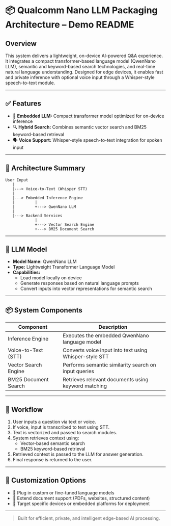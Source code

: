 
# 📦 Qualcomm Nano LLM Packaging Architecture – Demo README

## Overview

This system delivers a lightweight, on-device AI-powered Q&A experience. It integrates a compact transformer-based language model (QwenNano LLM), semantic and keyword-based search technologies, and real-time natural language understanding. Designed for edge devices, it enables fast and private inference with optional voice input through a Whisper-style speech-to-text module.

---

## ✅ Features

- 🤖 **Embedded LLM:** Compact transformer model optimized for on-device inference
- 🔍 **Hybrid Search:** Combines semantic vector search and BM25 keyword-based retrieval
- 🗣️ **Voice Support:** Whisper-style speech-to-text integration for spoken input

---

## 📂 Architecture Summary

```
User Input
   |
   |---> Voice-to-Text (Whisper STT)
   |
   |---> Embedded Inference Engine
   |         |
   |         +---> QwenNano LLM
   |
   |---> Backend Services
             |
             +---> Vector Search Engine
             +---> BM25 Document Search
```

---

## 🧠 LLM Model

- **Model Name:** QwenNano LLM
- **Type:** Lightweight Transformer Language Model
- **Capabilities:**
  - Load model locally on device
  - Generate responses based on natural language prompts
  - Convert inputs into vector representations for semantic search

---

## 📦 System Components

| Component               | Description                                           |
|------------------------|-------------------------------------------------------|
| Inference Engine        | Executes the embedded QwenNano language model         |
| Voice-to-Text (STT)     | Converts voice input into text using Whisper-style STT |
| Vector Search Engine    | Performs semantic similarity search on input queries  |
| BM25 Document Search    | Retrieves relevant documents using keyword matching   |

---

## 🧪 Workflow

1. User inputs a question via text or voice.
2. If voice, input is transcribed to text using STT.
3. Text is vectorized and passed to search modules.
4. System retrieves context using:
   - Vector-based semantic search
   - BM25 keyword-based retrieval
5. Retrieved context is passed to the LLM for answer generation.
6. Final response is returned to the user.

---

## 🔧 Customization Options

- 🧠 Plug in custom or fine-tuned language models
- 📄 Extend document support (PDFs, websites, structured content)
- 🎯 Target specific devices or embedded platforms for deployment

---

> Built for efficient, private, and intelligent edge-based AI processing.
